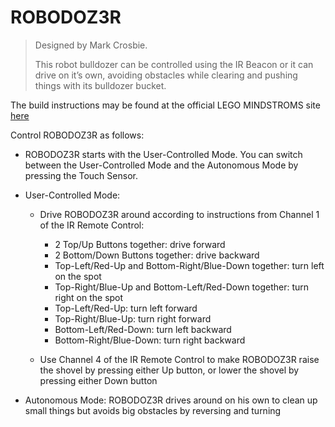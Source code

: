 # ROBODOZ3R

> Designed by Mark Crosbie.
>
> This robot bulldozer can be controlled using the IR Beacon or it can drive on it’s own, avoiding obstacles while clearing and pushing things with its bulldozer bucket.

The build instructions may be found at the official LEGO MINDSTROMS site [here](https://www.lego.com/cdn/cs/set/assets/bltfef825595f55768c/ROBODOZ3R.pdf)

Control ROBODOZ3R as follows:

- ROBODOZ3R starts with the User-Controlled Mode. You can switch between the User-Controlled Mode and the Autonomous Mode by pressing the Touch Sensor.

- User-Controlled Mode:

    - Drive ROBODOZ3R around according to instructions from Channel 1 of the IR Remote Control:
        - 2 Top/Up Buttons together: drive forward
        - 2 Bottom/Down Buttons together: drive backward
        - Top-Left/Red-Up and Bottom-Right/Blue-Down together: turn left on the spot
        - Top-Right/Blue-Up and Bottom-Left/Red-Down together: turn right on the spot
        - Top-Left/Red-Up: turn left forward
        - Top-Right/Blue-Up: turn right forward
        - Bottom-Left/Red-Down: turn left backward
        - Bottom-Right/Blue-Down: turn right backward

    - Use Channel 4 of the IR Remote Control to make ROBODOZ3R raise the shovel by pressing either Up button, or lower the shovel by pressing either Down button

- Autonomous Mode: ROBODOZ3R drives around on his own to clean up small things but avoids big obstacles by reversing and turning
